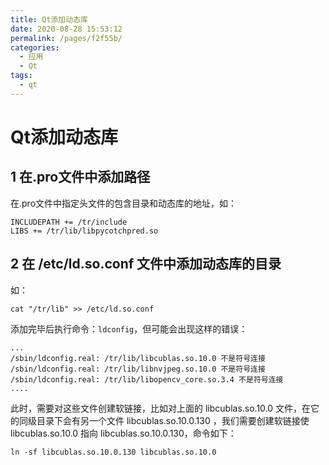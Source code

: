 ```yaml
---
title: Qt添加动态库
date: 2020-08-28 15:53:12
permalink: /pages/f2f55b/
categories: 
  - 应用
  - Qt
tags: 
  - qt
---
```

# Qt添加动态库

## 1 在.pro文件中添加路径
在.pro文件中指定头文件的包含目录和动态库的地址，如：
```shell
INCLUDEPATH += /tr/include
LIBS += /tr/lib/libpycotchpred.so
```
## 2 在 /etc/ld.so.conf 文件中添加动态库的目录
如：
```shell
cat "/tr/lib" >> /etc/ld.so.conf
```
添加完毕后执行命令：`ldconfig`，但可能会出现这样的错误：
```shell
...
/sbin/ldconfig.real: /tr/lib/libcublas.so.10.0 不是符号连接
/sbin/ldconfig.real: /tr/lib/libnvjpeg.so.10.0 不是符号连接
/sbin/ldconfig.real: /tr/lib/libopencv_core.so.3.4 不是符号连接
....
```
此时，需要对这些文件创建软链接，比如对上面的 libcublas.so.10.0 文件，在它的同级目录下会有另一个文件 libcublas.so.10.0.130 ，我们需要创建软链接使 libcublas.so.10.0 指向 libcublas.so.10.0.130，命令如下：
```shell
ln -sf libcublas.so.10.0.130 libcublas.so.10.0
```

